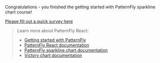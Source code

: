 Congratulations - you finished the getting started with PatternFly sparkline chart course!

[Please fill out a quick survey here](https://redhatdg.co1.qualtrics.com/jfe/form/SV_bIRZRHYJyGsKBSt?Module=charts-sparklinechart)

> Learn more about PatternFly React:
>- [Getting started with PatternFly](https://www.patternfly.org/v4/get-started/developers)
>- [PatternFly React documentation](https://www.patternfly.org/v4/documentation/react/components/)
>- [PatternFly sparkline chart documentation](https://patternfly-react.surge.sh/patternfly-4/charts/sparkline/)
>- [Victory chart documentation](https://formidable.com/open-source/victory/docs/victory-chart/)
